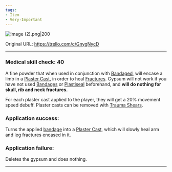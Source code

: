 ```yaml
---
tags:
- Item
- Very-Important
---
```


![image (2).png\|200](/Items/Gypsum%20-%20Attachments/6718845db30472d958dd7d00.png)

Original URL: https://trello.com/c/GnygNycD

---

### Medical skill check: 40

A fine powder that when used in conjunction with [Bandaged](../Any%20bodypart/Bandaged.md), will encase a limb in a [Plaster Cast](../Extremities/Plaster%20Cast.md), in order to heal [Fractures](../Bones/Fractures.md). Gypsum will not work if you have not used [Bandages](Bandages.md)  or [Plastiseal](Plastiseal.md) beforehand, and **will do nothing for skull, rib and neck fractures.**

For each plaster cast applied to the player, they will get a 20% movement speed debuff. Plaster casts can be removed with [Trauma Shears](Trauma%20Shears.md).

### Application success:

Turns the applied [bandage]([Bandaged](../Any%20bodypart/Bandaged.md) "‌") into a [Plaster Cast](../Extremities/Plaster%20Cast.md), which will slowly heal arm and leg fractures encased in it.

### Application failure:

Deletes the gypsum and does nothing.

---

